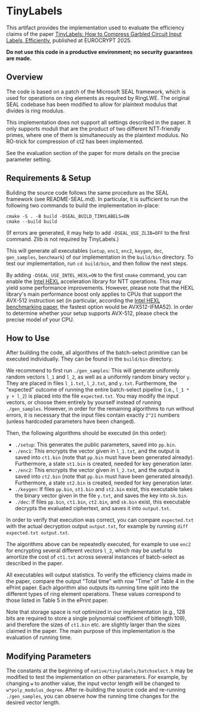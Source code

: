 # TinyLabels

This artifact provides the implementation used to evaluate the efficiency claims of the paper [TinyLabels: How to Compress Garbled Circuit Input Labels, Efficiently](https://eprint.iacr.org/2024/2048), published at EUROCRYPT 2025.

**Do not use this code in a productive environment; no security guarantees are made.**

## Overview

The code is based on a patch of the Microsoft SEAL framework, which is used for operations on ring elements as required by RingLWE.
The original SEAL codebase has been modified to allow for plaintext modulus that divides is ring modulus.

This implementation does not support all settings described in the paper. It only supports moduli that are the product of two different NTT-friendly primes, where one of them is simultaneously as the plaintext modulus.
No RO-trick for compression of ct2 has been implemented.

See the evaluation section of the paper for more details on the precise parameter setting.

## Requirements & Setup

Building the source code follows the same procedure as the SEAL framework (see README-SEAL.md).
In particular, it is sufficient to run the following two commands to build the implementation in-place:
```
cmake -S . -B build -DSEAL_BUILD_TINYLABELS=ON
cmake --build build
```
(If errors are generated, it may help to add `-DSEAL_USE_ZLIB=OFF` to the first command. Zlib is not required by TinyLabels.)

This will generate all executables (`setup`, `enc1`, `enc2`, `keygen`, `dec`, `gen_samples`, `benchmark`) of our implementation in the `build/bin` directory.
To test our implementation, run `cd build/bin`, and then follow the next steps.

By adding `-DSEAL_USE_INTEL_HEXL=ON` to the first `cmake` command, you can enable the [Intel HEXL](https://github.com/intel/hexl) acceleration library for NTT operations. This may yield some performance improvements. However, please note that the HEXL library's main performance boost only applies to CPUs that support the AVX-512 instruction set (in particular, according the [Intel HEXL benchmarking paper](https://arxiv.org/pdf/2103.16400), the fastest option would be AVX512-IFMA52).
In order to determine whether your setup supports AVX-512, please check the precise model of your CPU.

## How to Use

After building the code, all algorithms of the batch-select primitive can be executed individually. They can be found in the `build/bin` directory.

We recommend to first run `./gen_samples`: This will generate uniformly random vectors `l_1` and `l_2`, as well as a uniformly random binary vector `y`.
They are placed in files `l_1.txt`, `l_2.txt`, and `y.txt`.
Furthermore, the "expected" outcome of running the entire batch-select pipeline (i.e., `l_1 * y + l_2`) is placed into the file `expected.txt`.
You may modify the input vectors, or choose them entirely by yourself instead of running `./gen_samples`.
However, in order for the remaining algorithms to run without errors, it is necessary that the input files contain exactly `2^21` numbers (unless hardcoded parameters have been changed).

Then, the following algorithms should be executed (in this order):
* `./setup`: This generates the public parameters, saved into `pp.bin`.
* `./enc1`: This encrypts the vector given in `l_1.txt`, and the output is saved into `ct1.bin` (note that `pp.bin` must have been generated already). Furthermore, a state `st1.bin` is created, needed for key generation later.
* `./enc2`: This encrypts the vector given in `l_2.txt`, and the output is saved into `ct2.bin` (note that `pp.bin` must have been generated already). Furthermore, a state `st2.bin` is created, needed for key generation later.
* `./keygen`: If files `pp.bin`, `st1.bin` and `st2.bin` exist, this executable takes the binary vector given in the file `y.txt`, and saves the key into `sk.bin`.
* `./dec`: If files `pp.bin`, `ct1.bin`, `ct2.bin`, and `sk.bin` exist, this executable decrypts the evaluated ciphertext, and saves it into `output.txt`.

In order to verify that execution was correct, you can compare `expected.txt` with the actual decryption output `output.txt`, for example by running `diff expected.txt output.txt`.

The algorithms above can be repeatedly executed, for example to use `enc2` for encrypting several different vectors `l_2`, which may be useful to amortize the cost of `ct1.txt` across several instances of batch-select as described in the paper.

All executables will output statistics. To verify the efficiency claims made in the paper, compare the output "Total time" with row "Time" of Table 4 in the ePrint paper.
Each algorithm also outputs its running time split into the different types of ring element operations. These values correspond to those listed in Table 5 in the ePrint paper.

Note that storage space is not optimized in our implementation (e.g., 128 bits are required to store a single polynomial coefficient of bitlength 109), and therefore the sizes of `ct1.bin` etc. are slightly larger than the sizes claimed in the paper.
The main purpose of this implementation is the evaluation of running time.

## Modifying Parameters

The constants at the beginning of `native/tinylabels/batchselect.h` may be modified to test the implementation on other parameters.
For example, by changing `w` to another value, the input vector length will be changed to `w*poly_modulus_degree`.
After re-building the source code and re-running `./gen_samples`, you can observe how the running time changes for the desired vector length.
